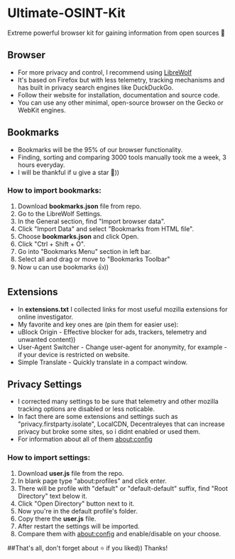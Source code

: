# Ultimate-OSINT-Kit
Extreme powerful browser kit for gaining information from open sources 🔎

## Browser
* For more privacy and control, I recommend using [LibreWolf](https://librewolf.net)
* It's based on Firefox but with less telemetry, tracking mechanisms and has built in privacy search engines like DuckDuckGo.
* Follow their website for installation, documentation and source code.
* You can use any other minimal, open-source browser on the Gecko or WebKit engines.

## Bookmarks
* Bookmarks will be the 95% of our browser functionality.
* Finding, sorting and comparing 3000 tools manually took me a week, 3 hours everyday.
* I will be thankful if u give a star 🙏))
  
### How to import bookmarks:
1. Download **bookmarks.json** file from repo.
2. Go to the LibreWolf Settings.
3. In the General section, find "Import browser data".
4. Click "Import Data" and select "Bookmarks from HTML file".
5. Choose **bookmarks.json** and click Open.
6. Click "Ctrl + Shift + O".
7. Go into "Bookmarks Menu" section in left bar.
8. Select all and drag or move to "Bookmarks Toolbar"
9. Now u can use bookmarks 👍))

## Extensions
* In **extensions.txt** I collected links for most useful mozilla extensions for online investigator.
* My favorite and key ones are (pin them for easier use):
* uBlock Origin - Effective blocker for ads, trackers, telemetry and unwanted content))
* User-Agent Switcher - Change user-agent for anonymity, for example - if your device is restricted on website.
* Simple Translate - Quickly translate in a compact window.

## Privacy Settings
* I corrected many settings to be sure that telemetry and other mozilla tracking options are disabled or less noticable.
* In fact there are some extensions and settings such as "privacy.firstparty.isolate", LocalCDN, Decentraleyes that can increase privacy but broke some sites, so i didnt enabled or used them.
* For information about all of them [about:config](https://kb.mozillazine.org/About:config_entries)

### How to import settings:
1. Download **user.js** file from the repo.
2. In blank page type "about:profiles" and click enter.
3. There will be profile with "default" or "default-default" suffix, find "Root Directory" text below it.
4. Click "Open Directory" button next to it.
5. Now you're in the default profile's folder.
6. Copy there the **user.js** file.
7. After restart the settings will be imported.
8. Compare them with [about:config](https://kb.mozillazine.org/About:config_entries) and enable/disable on your choose.

##That's all, don't forget about ⭐ if you liked)) Thanks! 
